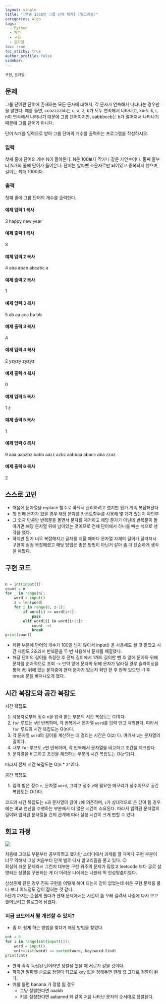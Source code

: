 ```yaml
---
layout: single
title: "[백준 1316번 그룹 단어 체커] (알고리즘)"
categories: Algo
tags:
  - Python
  - 백준
  - 구현
  - 문자열
toc: true
toc_sticky: true
author_profile: false
sidebar:
---
```

`구현`, `문자열`

## 문제


그룹 단어란 단어에 존재하는 모든 문자에 대해서, 각 문자가 연속해서 나타나는 경우만을 말한다. 예를 들면, ccazzzzbb는 c, a, z, b가 모두 연속해서 나타나고, kin도 k, i, n이 연속해서 나타나기 때문에 그룹 단어이지만, aabbbccb는 b가 떨어져서 나타나기 때문에 그룹 단어가 아니다.

단어 N개를 입력으로 받아 그룹 단어의 개수를 출력하는 프로그램을 작성하시오.

### 입력

첫째 줄에 단어의 개수 N이 들어온다. N은 100보다 작거나 같은 자연수이다. 둘째 줄부터 N개의 줄에 단어가 들어온다. 단어는 알파벳 소문자로만 되어있고 중복되지 않으며, 길이는 최대 100이다.

### 출력

첫째 줄에 그룹 단어의 개수를 출력한다.

#### 예제 입력 1 복사

3
happy
new
year

#### 예제 출력 1 복사

3

#### 예제 입력 2 복사

4
aba
abab
abcabc
a

#### 예제 출력 2 복사

1

#### 예제 입력 3 복사

5
ab
aa
aca
ba
bb

#### 예제 출력 3 복사

4

#### 예제 입력 4 복사

2
yzyzy
zyzyz

#### 예제 출력 4 복사

0

#### 예제 입력 5 복사

1
z

#### 예제 출력 5 복사

1

#### 예제 입력 6 복사

9
aaa
aaazbz
babb
aazz
azbz
aabbaa
abacc
aba
zzaz

#### 예제 출력 6 복사

2


## 스스로 고민

- 처음에 문자열을 replace 함수로 바꿔서 관리하려고 했지만 뭔가 계속 복잡해졌다
- 첫 번째 문자가 있을 경우 해당 문자를 카운트함수를 사용해 몇 개가 있는지 확인후
- 그 숫자 만큼만 반복문을 돌면서 문자를 제거하고 해당 문자가 아닌데 반복문이 돌아가면 해당 문자열 뒤에 남아있는 것이므로 전체 단어에서 하나를 빼는 식으로 생각을 했다.
- 하지만 뭔가 너무 복잡해지고 글자를 지울 때마다 문자열 자체의 길이가 달라져서 구현이 점점 복잡해졌고 해당 방법은 좋은 방법이 아닌거 같아 좀 더 단순하게 생각을 해봤다.
## 구현 코드

```python

n = int(input())
count = n
for _ in range(n):
    word = input()
    z = len(word)
    for i in range(0, z-1):
        if word[i] == word[i+1]:
            pass
        elif word[i] in word[i+1:]:
            count -=1
            break
print(count)
```

- 제한 부분에 단어의 개수가 100을 넘지 않아서 input() 을 사용해도 될 것 같았고 시간 제한도 2초라서 반복문을 두 번 사용해서 문제를 해결했다.
- 해당 단어의 길이를 측정한 후 전체 길이에서 1개의 길이만 뺀 후 앞에 문자와 뒤에 문자를 순차적으로 조회 -> 만약 앞에 문자와 뒤에 문자가 달라질 경우 슬라이싱을 통해 i번 뒤에 있는 문자중에 현재 문자가 있는지 확인 한 후 만약 있으면 -1 후 break 문을 빠져나오게 했다.
## 시간 복잡도와 공간 복잡도

시간 복잡도:      

1. 사용자로부터 정수 `n`을 입력 받는 부분의 시간 복잡도는 O(1)다.
2. `for` 루프는 `n`번 반복하며, 각 반복에서 문자열 `word`를 입력 받고 처리한다. 따라서 `for` 루프의 시간 복잡도는 O(n)다.
3. 각 문자열 `word`의 길이를 계산하는 데 걸리는 시간은 O(z) 다. 여기서 `z`는 문자열의 길이다.
4. 내부 `for` 루프도 `z`번 반복하며, 각 반복에서 문자열을 비교하고 조건을 체크한다.
5. 문자열을 비교하고 조건을 체크하는 부분의 시간 복잡도는 O(z^2)다.

따라서 전체 시간 복잡도는 O(n * z^2)다.

공간 복잡도:      

1. 입력 받은 정수 `n`, 문자열 `word`, 그리고 정수 `z`에 필요한 메모리가 상수이므로 공간 복잡도는 O(1)다.

코드의 시간 복잡도는 `n`과 문자열의 길이 `z`에 의존하며, `z`가 상대적으로 큰 값이 될 경우에는 비교 연산을 수행하는 부분에서 더 많은 시간이 소요된다. 따라서 입력된 문자열의 길이와 입력된 문자열들 간의 관계에 따라 실행 시간이 크게 변할 수 있다.

## 회고 과정


![](https://i.imgur.com/nfAfiVv.png)

처음에 그래프 부분부터 공부하려고 했지만 스터디에서 과제를 할 때마다 구현 부분이 너무 약해서 그냥 처음부터 단계 별로 다시 알고리즘을 풀고 있다. 😑     
확실히 쉬운 문제라서 그런지 대부분 구현 위주의 문제가 많았고 leetcode 보다 글로 설명되는 상황을 구현하는 게 더 어려운 나에게는 나한테 딱 안성맞춤이였다.     

삼성문제 같은 경우 진짜 구현을 어떻게 해야 되는지 감이 없었는데 쉬운 구현 문제를 풀다 보니 어느정도 감이 잡히는 것 같다.      
5단계 까지는 손쉽게 풀다가 현재 문제에서는 시간이 좀 오래 걸려서 나중에 다시 보고 풀어보려고 블로그에 남겼다.       
### 지금 코드에서 뭘 개선할 수 있지?

- 좀 더 쉽게 하는 방법을 찾다가 해당 방법을 찾았다.    

```python
cnt = 0
for i in range(int(input())):
    word = input()
    cnt+=list(word) == sorted(word, key=word.find)
print(cnt)
```

- 만약 각각 독립된 단어라면 정렬을 했을 때 서로가 같을 것이다.
- 하지만 알파벳 순으로 정렬이 되므로 key 값을 정해두면 원래 값 그대로 정렬이 된다.
- 예를 들면 banana 가 정렬 될 경우 
	- 그냥 정렬한다면 aaabb
	- 키를 설정한다면 aabannd 와 같이 처음 나타난 문자의 순서대로 정렬된다.

